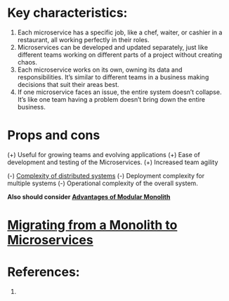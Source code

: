 
# Key characteristics:

1. Each microservice has a specific job, like a chef, waiter, or cashier in a restaurant, all working perfectly in their roles.
2. Microservices can be developed and updated separately, just like different teams working on different parts of a project without creating chaos.
3. Each microservice works on its own, owning its data and responsibilities. It’s similar to different teams in a business making decisions that suit their areas best.
5. If one microservice faces an issue, the entire system doesn’t collapse. It’s like one team having a problem doesn’t bring down the entire business.

# Props and cons

(+) Useful for growing teams and evolving applications
(+) Ease of development and testing of the Microservices.
(+) Increased team agility

(-) [Complexity of distributed systems](../../2.%20Non-functional%20System%20Characteristics/Complexity%20and%20Coupling/Complexity%20of%20distributed%20systems.md)
(-) Deployment complexity for multiple systems
(-) Operational complexity of the overall system.

**Also should consider [Advantages of Modular Monolith](Advantages%20of%20Modular%20Monolith.md)**

# [Migrating from a Monolith to Microservices](Migrating%20from%20a%20Monolith%20to%20Microservices.md)

# References: 
1. 
